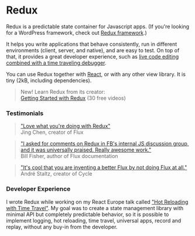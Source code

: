 Redux
=====
Redux is a predictable state container for Javascript apps.
(If you're looking for a WordPress framework, check out [Redux framework](#).)

It helps you write applications that behave consistently, run in different environments (client, server, and native), and are easy to test. On top of that, it provides a great developer experience, such as [live code editing combined with a time traveling debugger](#).

You can use Redux together with [React](#), or with any other view library.
It is tiny (2kB, including dependencies).

> New! Learn Redux from its creator:  
[Getting Started with Redux](#) (30 free videos)

### Testimonials
> ["Love what you're doing with Redux"](#)  
Jing Chen, creator of Flux

> ["I asked for comments on Redux in FB's internal JS discussion group, and it was universally praised. Really awesome work."](#)  
Bill Fisher, author of Flux documentation

> ["It's cool that you are inventing a better Flux by not doing Flux at all."](#)  
Andr&eacute; Staltz, creator of Cycle

### Developer Experience
I wrote Redux while working on my React Europe talk called ["Hot Reloading with Time Travel"](#). My goal was to create a state management library with minimal API but completely predictable behavior, so it is possible to implement logging, hot reloading, time travel, universal apps, record and replay, without any buy-in from the developer.
